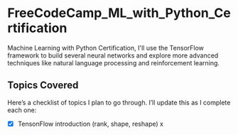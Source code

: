 # FreeCodeCamp_ML_with_Python_Certification
Machine Learning with Python Certification, I'll use the TensorFlow framework to build several neural networks and explore more advanced techniques like natural language processing and reinforcement learning.

## Topics Covered  

Here’s a checklist of topics I plan to go through. I’ll update this as I complete each one:  

- [x] TensonFlow introduction (rank, shape, reshape) x
